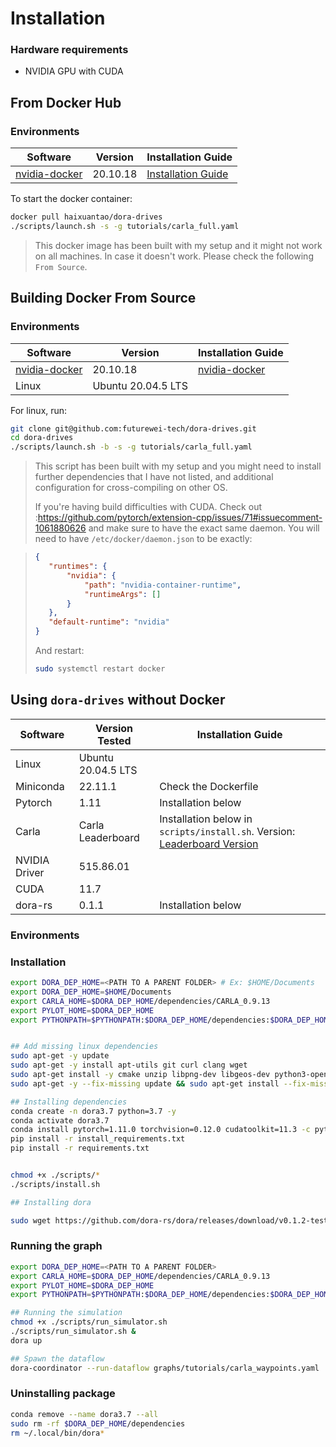 # Installation

### Hardware requirements

- NVIDIA GPU with CUDA


## From Docker Hub
### Environments

|Software|Version|Installation Guide|
|--------|-------|------------------|
|[nvidia-docker](https://docs.nvidia.com/datacenter/cloud-native/container-toolkit/install-guide.html)|20.10.18|[Installation Guide](https://docs.nvidia.com/datacenter/cloud-native/container-toolkit/install-guide.html)|

To start the docker container:
```bash
docker pull haixuantao/dora-drives
./scripts/launch.sh -s -g tutorials/carla_full.yaml
```

> This docker image has been built with my setup and it might not work on all machines. In case it doesn't work. Please check the following `From Source`.

## Building Docker From Source

### Environments

|Software|Version|Installation Guide|
|--------|-------|------------------|
|[nvidia-docker](https://docs.nvidia.com/datacenter/cloud-native/container-toolkit/install-guide.html)|20.10.18|[nvidia-docker](https://docs.nvidia.com/datacenter/cloud-native/container-toolkit/install-guide.html)|
|Linux|Ubuntu 20.04.5 LTS||

For linux, run:
```bash
git clone git@github.com:futurewei-tech/dora-drives.git
cd dora-drives
./scripts/launch.sh -b -s -g tutorials/carla_full.yaml
```

> This script has been built with my setup and you might need to install further dependencies that I have not listed, and additional configuration for cross-compiling on other OS.
> 
> If you're having build difficulties with CUDA. Check out :https://github.com/pytorch/extension-cpp/issues/71#issuecomment-1061880626 and make sure to have the exact same daemon.
You will need to have `/etc/docker/daemon.json` to be exactly:

>```json
>{
>    "runtimes": {
>        "nvidia": {
>            "path": "nvidia-container-runtime",
>            "runtimeArgs": []
>        }
>    },
>    "default-runtime": "nvidia"
>}
>```
>
>And restart:
>
>```bash
>sudo systemctl restart docker
>```

## Using `dora-drives` without Docker

|Software|Version Tested|Installation Guide|
|--------|-------|------------------|
|Linux|Ubuntu 20.04.5 LTS||
|Miniconda|22.11.1|Check the Dockerfile|
|Pytorch|1.11|Installation below|
|Carla|Carla Leaderboard|Installation below in `scripts/install.sh`. Version: [Leaderboard Version](https://carla-releases.s3.eu-west-3.amazonaws.com/Linux/Leaderboard/CARLA_Leaderboard_20.tar.gz)|
|NVIDIA Driver|515.86.01||
|CUDA|11.7||
|dora-rs|0.1.1|Installation below|


### Environments

### Installation

```bash
export DORA_DEP_HOME=<PATH TO A PARENT FOLDER> # Ex: $HOME/Documents
export DORA_DEP_HOME=$HOME/Documents
export CARLA_HOME=$DORA_DEP_HOME/dependencies/CARLA_0.9.13
export PYLOT_HOME=$DORA_DEP_HOME
export PYTHONPATH=$PYTHONPATH:$DORA_DEP_HOME/dependencies:$DORA_DEP_HOME/dependencies/CARLA_0.9.13/PythonAPI/carla:$DORA_DEP_HOME/dependencies/leaderboard:$DORA_DEP_HOME/dependencies/scenario_runner


## Add missing linux dependencies
sudo apt-get -y update 
sudo apt-get -y install apt-utils git curl clang wget
sudo apt-get install -y cmake unzip libpng-dev libgeos-dev python3-opencv
sudo apt-get -y --fix-missing update && sudo apt-get install --fix-missing -y libcudnn8 ssh libqt5core5a libeigen3-dev cmake qtbase5-dev libpng16-16 libtiff5 python3-tk libgeos-dev vim build-essential libopenblas-dev libssl-dev 

## Installing dependencies
conda create -n dora3.7 python=3.7 -y
conda activate dora3.7
conda install pytorch=1.11.0 torchvision=0.12.0 cudatoolkit=11.3 -c pytorch -y
pip install -r install_requirements.txt
pip install -r requirements.txt


chmod +x ./scripts/*
./scripts/install.sh

## Installing dora

sudo wget https://github.com/dora-rs/dora/releases/download/v0.1.2-test-release/dora-v0.1.2-test-release-x86_64-Linux.zip && sudo unzip dora-v0.1.2-test-release-x86_64-Linux.zip -d ~/.local/bin && sudo mv ~/.local/bin/iceoryx/iox-roudi ~/.local/bin
``` 

### Running the graph
```bash
export DORA_DEP_HOME=<PATH TO A PARENT FOLDER>
export CARLA_HOME=$DORA_DEP_HOME/dependencies/CARLA_0.9.13
export PYLOT_HOME=$DORA_DEP_HOME
export PYTHONPATH=$PYTHONPATH:$DORA_DEP_HOME/dependencies:$DORA_DEP_HOME/dependencies/CARLA_0.9.13/PythonAPI/carla:$DORA_DEP_HOME/dependencies/leaderboard:$DORA_DEP_HOME/dependencies/scenario_runner

## Running the simulation
chmod +x ./scripts/run_simulator.sh
./scripts/run_simulator.sh &
dora up

## Spawn the dataflow
dora-coordinator --run-dataflow graphs/tutorials/carla_waypoints.yaml
```


### Uninstalling package

```bash
conda remove --name dora3.7 --all
sudo rm -rf $DORA_DEP_HOME/dependencies
rm ~/.local/bin/dora*
```